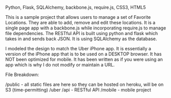 Python, Flask, SQLAlchemy, backbone.js, require.js, CSS3, HTML5

This is a sample project that allows users to manage a set of Favorite Locations.  They are able to add, remove and edit these locations.  It is a single page app with a backbone.js while incorporating require.js to manage file dependencies.  The RESTful API is built using python and flask which takes in and sends back JSON.  It is using SQLAlchemy as the database.

I modeled the design to match the Uber iPhone app.  It is essentially a version of the iPhone app that is to be used on a DESKTOP browser.  It has NOT been optimized for mobile.  It has been written as if you were using an app which is why I do not modify or maintain a URL.


File Breakdown:

/public - all static files are here so they can be hosted on heroku, will be on S3 (time-permitting)
/uber
	/api - RESTful API
	/mobile - mobile project

